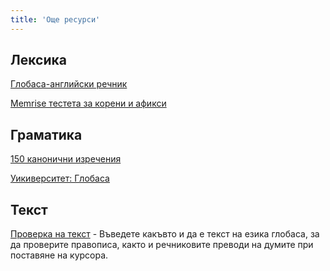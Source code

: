```yaml
---
title: 'Още ресурси'
---
```


## Лексика

[Глобаса-английски речник](./05.max-resurso.dict.default.eng.md)

[Memrise тестета за корени и афикси](https://community-courses.memrise.com/community/course/6118879/globasa-affixes-and-roots/)

## Граматика

[150 канонични изречения](./05.max-resurso.sentences.default.eng.md)

[Уикиверситет: Глобаса](https://en.wikiversity.org/wiki/Globasa)

## Текст

[Проверка на текст](https://conlang-checker.vercel.app/) - Въведете какъвто и да е текст на езика глобаса, за да проверите правописа, както и речниковите преводи на думите при поставяне на курсора. 
